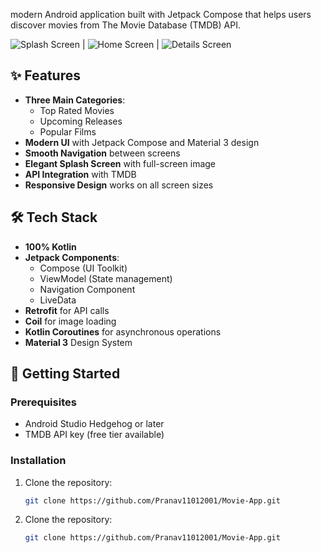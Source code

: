  modern Android application built with Jetpack Compose that helps users discover movies from The Movie Database (TMDB) API.

![Splash Screen](screenshots/splash.png) | ![Home Screen](screenshots/home.png) | ![Details Screen](screenshots/details.png)

## ✨ Features

- **Three Main Categories**:
  - Top Rated Movies
  - Upcoming Releases
  - Popular Films
- **Modern UI** with Jetpack Compose and Material 3 design
- **Smooth Navigation** between screens
- **Elegant Splash Screen** with full-screen image
- **API Integration** with TMDB
- **Responsive Design** works on all screen sizes

## 🛠 Tech Stack

- **100% Kotlin**
- **Jetpack Components**:
  - Compose (UI Toolkit)
  - ViewModel (State management)
  - Navigation Component
  - LiveData
- **Retrofit** for API calls
- **Coil** for image loading
- **Kotlin Coroutines** for asynchronous operations
- **Material 3** Design System

## 🚀 Getting Started

### Prerequisites
- Android Studio Hedgehog or later
- TMDB API key (free tier available)

### Installation
1. Clone the repository:
   ```bash
   git clone https://github.com/Pranav11012001/Movie-App.git
1. Clone the repository:
   ```bash
   git clone https://github.com/Pranav11012001/Movie-App.git
